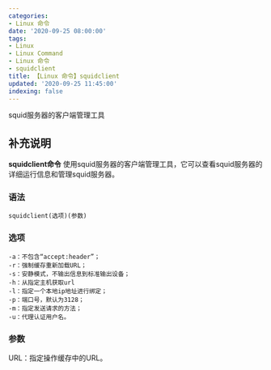 ```yaml
---
categories:
- Linux 命令
date: '2020-09-25 08:00:00'
tags:
- Linux
- Linux Command
- Linux 命令
- squidclient
title: 【Linux 命令】squidclient
updated: '2020-09-25 11:45:00'
indexing: false
---
```


squid服务器的客户端管理工具

## 补充说明

**squidclient命令** 使用squid服务器的客户端管理工具，它可以查看squid服务器的详细运行信息和管理squid服务器。

###  语法

```shell
squidclient(选项)(参数)
```

###  选项

```shell
-a：不包含“accept:header”；
-r：强制缓存重新加载URL；
-s：安静模式，不输出信息到标准输出设备；
-h：从指定主机获取url
-l：指定一个本地ip地址进行绑定；
-p：端口号，默认为3128；
-m：指定发送请求的方法；
-u：代理认证用户名。
```

###  参数

URL：指定操作缓存中的URL。


<!-- Linux命令行搜索引擎：https://jaywcjlove.github.io/linux-command/ -->